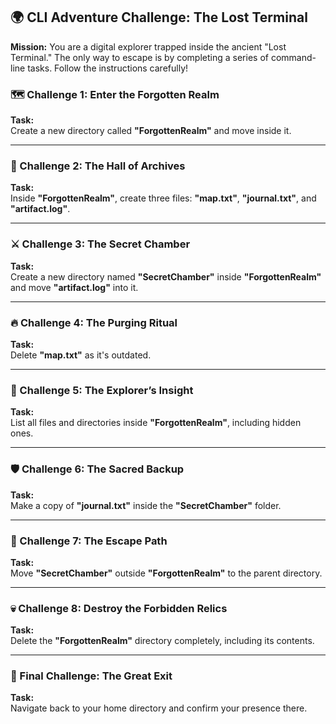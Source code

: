 ## **🌍 CLI Adventure Challenge: The Lost Terminal**
**Mission:** You are a digital explorer trapped inside the ancient "Lost Terminal." The only way to escape is by completing a series of command-line tasks. Follow the instructions carefully!


### **🗺️ Challenge 1: Enter the Forgotten Realm**
**Task:**  
Create a new directory called **"ForgottenRealm"** and move inside it.

---

### **🏰 Challenge 2: The Hall of Archives**
**Task:**  
Inside **"ForgottenRealm"**, create three files: **"map.txt"**, **"journal.txt"**, and **"artifact.log"**.

---

### **⚔️ Challenge 3: The Secret Chamber**
**Task:**  
Create a new directory named **"SecretChamber"** inside **"ForgottenRealm"** and move **"artifact.log"** into it.

---

### **🔥 Challenge 4: The Purging Ritual**
**Task:**  
Delete **"map.txt"** as it's outdated.

---

### **🔎 Challenge 5: The Explorer’s Insight**
**Task:**  
List all files and directories inside **"ForgottenRealm"**, including hidden ones.

---

### **🛡️ Challenge 6: The Sacred Backup**
**Task:**  
Make a copy of **"journal.txt"** inside the **"SecretChamber"** folder.

---

### **🚪 Challenge 7: The Escape Path**
**Task:**  
Move **"SecretChamber"** outside **"ForgottenRealm"** to the parent directory.

---

### **💀 Challenge 8: Destroy the Forbidden Relics**
**Task:**  
Delete the **"ForgottenRealm"** directory completely, including its contents.

---

### **🎉 Final Challenge: The Great Exit**
**Task:**  
Navigate back to your home directory and confirm your presence there.
